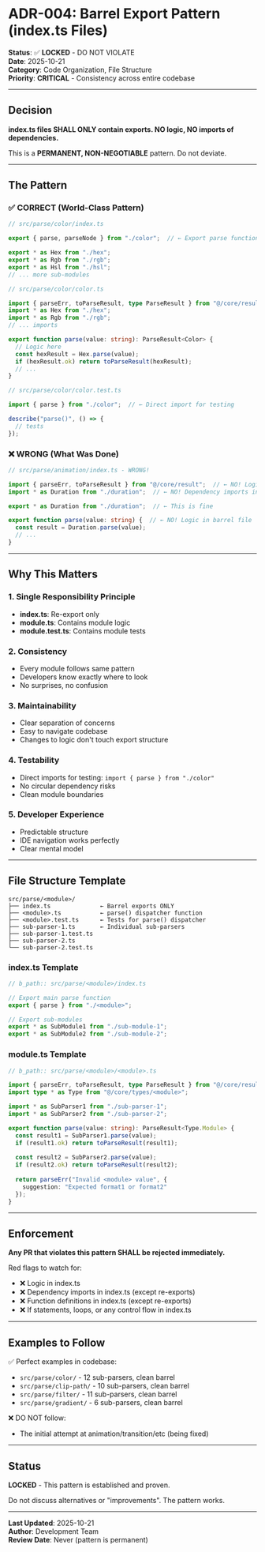 # ADR-004: Barrel Export Pattern (index.ts Files)

**Status**: ✅ **LOCKED** - DO NOT VIOLATE  
**Date**: 2025-10-21  
**Category**: Code Organization, File Structure  
**Priority**: **CRITICAL** - Consistency across entire codebase

---

## Decision

**index.ts files SHALL ONLY contain exports. NO logic, NO imports of dependencies.**

This is a **PERMANENT, NON-NEGOTIABLE** pattern. Do not deviate.

---

## The Pattern

### ✅ CORRECT (World-Class Pattern)

```typescript
// src/parse/color/index.ts

export { parse, parseNode } from "./color";  // ← Export parse function from color.ts

export * as Hex from "./hex";
export * as Rgb from "./rgb";
export * as Hsl from "./hsl";
// ... more sub-modules
```

```typescript
// src/parse/color/color.ts

import { parseErr, toParseResult, type ParseResult } from "@/core/result";
import * as Hex from "./hex";
import * as Rgb from "./rgb";
// ... imports

export function parse(value: string): ParseResult<Color> {
  // Logic here
  const hexResult = Hex.parse(value);
  if (hexResult.ok) return toParseResult(hexResult);
  // ...
}
```

```typescript
// src/parse/color/color.test.ts

import { parse } from "./color";  // ← Direct import for testing

describe("parse()", () => {
  // tests
});
```

### ❌ WRONG (What Was Done)

```typescript
// src/parse/animation/index.ts - WRONG!

import { parseErr, toParseResult } from "@/core/result";  // ← NO! Logic imports in barrel
import * as Duration from "./duration";  // ← NO! Dependency imports in barrel

export * as Duration from "./duration";  // ← This is fine

export function parse(value: string) {  // ← NO! Logic in barrel file
  const result = Duration.parse(value);
  // ...
}
```

---

## Why This Matters

### 1. Single Responsibility Principle
- **index.ts**: Re-export only
- **module.ts**: Contains module logic
- **module.test.ts**: Contains module tests

### 2. Consistency
- Every module follows same pattern
- Developers know exactly where to look
- No surprises, no confusion

### 3. Maintainability
- Clear separation of concerns
- Easy to navigate codebase
- Changes to logic don't touch export structure

### 4. Testability
- Direct imports for testing: `import { parse } from "./color"`
- No circular dependency risks
- Clean module boundaries

### 5. Developer Experience
- Predictable structure
- IDE navigation works perfectly
- Clear mental model

---

## File Structure Template

```
src/parse/<module>/
├── index.ts              ← Barrel exports ONLY
├── <module>.ts           ← parse() dispatcher function
├── <module>.test.ts      ← Tests for parse() dispatcher
├── sub-parser-1.ts       ← Individual sub-parsers
├── sub-parser-1.test.ts
├── sub-parser-2.ts
└── sub-parser-2.test.ts
```

### index.ts Template

```typescript
// b_path:: src/parse/<module>/index.ts

// Export main parse function
export { parse } from "./<module>";

// Export sub-modules
export * as SubModule1 from "./sub-module-1";
export * as SubModule2 from "./sub-module-2";
```

### module.ts Template

```typescript
// b_path:: src/parse/<module>/<module>.ts

import { parseErr, toParseResult, type ParseResult } from "@/core/result";
import type * as Type from "@/core/types/<module>";

import * as SubParser1 from "./sub-parser-1";
import * as SubParser2 from "./sub-parser-2";

export function parse(value: string): ParseResult<Type.Module> {
  const result1 = SubParser1.parse(value);
  if (result1.ok) return toParseResult(result1);
  
  const result2 = SubParser2.parse(value);
  if (result2.ok) return toParseResult(result2);
  
  return parseErr("Invalid <module> value", {
    suggestion: "Expected format1 or format2"
  });
}
```

---

## Enforcement

**Any PR that violates this pattern SHALL be rejected immediately.**

Red flags to watch for:
- ❌ Logic in index.ts
- ❌ Dependency imports in index.ts (except re-exports)
- ❌ Function definitions in index.ts (except re-exports)
- ❌ If statements, loops, or any control flow in index.ts

---

## Examples to Follow

✅ Perfect examples in codebase:
- `src/parse/color/` - 12 sub-parsers, clean barrel
- `src/parse/clip-path/` - 10 sub-parsers, clean barrel
- `src/parse/filter/` - 11 sub-parsers, clean barrel
- `src/parse/gradient/` - 6 sub-parsers, clean barrel

❌ DO NOT follow:
- The initial attempt at animation/transition/etc (being fixed)

---

## Status

**LOCKED** - This pattern is established and proven.

Do not discuss alternatives or "improvements". The pattern works.

---

**Last Updated**: 2025-10-21  
**Author**: Development Team  
**Review Date**: Never (pattern is permanent)
